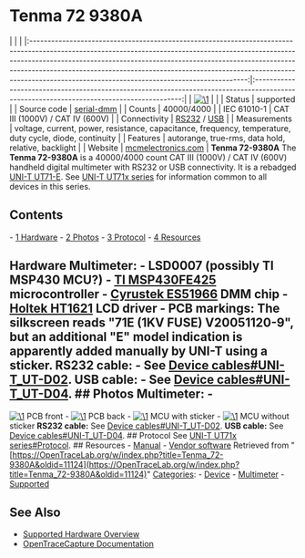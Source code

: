 # Tenma 72 9380A

| | | |:-----------------------------------------------------------------------------------------------------------------------------------------------------------------------------------------------------------------------------------------------------------------------------------------------------------------------------------------------------------------------------------:|:----------------------------------------------------------------------------------------------------------------------------------------:| | [![\1](../../assets/hardware/general/\2)](./File:Tenma_72-9380A.png.html) | | | Status | supported | | Source code | [serial-dmm](http://github.com/OpenTraceLab/?p=OpenTraceCapture.git;a=tree;f=src/hardware/serial-dmm) | | Counts | 40000/4000 | | IEC 61010-1 | CAT III (1000V) / CAT IV (600V) | | Connectivity | [RS232](Device_cables.html#UNI-T_UT-D02 "Device cables") / [USB](Device_cables.html#UNI-T_UT-D04 "Device cables") | | Measurements | voltage, current, power, resistance, capacitance, frequency, temperature, duty cycle, diode, continuity | | Features | autorange, true-rms, data hold, relative, backlight | | Website | [mcmelectronics.com](http://www.mcmelectronics.com/product/TENMA-72-9380A-/72-9380A) | **Tenma 72-9380A** The **Tenma 72-9380A** is a 40000/4000 count CAT III (1000V) / CAT IV (600V) handheld digital multimeter with RS232 or USB connectivity. It is a rebadged [UNI-T UT71-E](UNI-T_UT71x_series.html "UNI-T UT71x series"). See [UNI-T UT71x series](UNI-T_UT71x_series.html "UNI-T UT71x series") for information common to all devices in this series. 
## Contents 
\- [1 Hardware](Tenma_72-9380A.html#Hardware) \- [2 Photos](Tenma_72-9380A.html#Photos) \- [3 Protocol](Tenma_72-9380A.html#Protocol) \- [4 Resources](Tenma_72-9380A.html#Resources) 
## Hardware **Multimeter**: \- LSD0007 (possibly TI MSP430 MCU?) \- [TI MSP430FE425](http://www.ti.com/product/msp430fe425) microcontroller \- [Cyrustek ES51966](http://www.cyrustek.com.tw/spec/ES51966A.pdf) DMM chip \- [Holtek HT1621](http://www.holtek.com/english/docum/consumer/1621.htm) LCD driver \- **PCB markings**: The silkscreen reads "71E (1KV FUSE) V20051120-9", but an additional "E" model indication is apparently added manually by UNI-T using a sticker. **RS232 cable:** \- See [Device cables#UNI-T_UT-D02](Device_cables.html#UNI-T_UT-D02 "Device cables"). **USB cable:** \- See [Device cables#UNI-T_UT-D04](Device_cables.html#UNI-T_UT-D04 "Device cables"). ## Photos **Multimeter**: \- 
[![\1](../../assets/hardware/general/\2)](./File:Tenma_72-9380A_PCB_front.jpg.html)
PCB front
\- 
[![\1](../../assets/hardware/general/\2)](./File:Tenma_72-9380A_PCB_back.jpg.html)
PCB back
\- 
[![\1](../../assets/hardware/general/\2)](./File:Tenma_72-9380A_PCB_MCU_sticker.jpg.html)
MCU with sticker
\- 
[![\1](../../assets/hardware/general/\2)](./File:Tenma_72-9380A_PCB_MCU_no_sticker.jpg.html)
MCU without sticker
**RS232 cable:** See [Device cables#UNI-T_UT-D02](Device_cables.html#UNI-T_UT-D02 "Device cables"). **USB cable:** See [Device cables#UNI-T_UT-D04](Device_cables.html#UNI-T_UT-D04 "Device cables"). ## Protocol See [UNI-T UT71x series#Protocol](UNI-T_UT71x_series.html#Protocol "UNI-T UT71x series"). ## Resources \- [Manual](http://www.mcmelectronics.com/content/ProductData/Manuals/72-9380A.pdf) \- [Vendor software](http://www.mcmelectronics.com/content/ProductData/downloads/72-9380-Software.zip)
Retrieved from "[https://OpenTraceLab.org/w/index.php?title=Tenma_72-9380A&oldid=11124](https://OpenTraceLab.org/w/index.php?title=Tenma_72-9380A&oldid=11124)" 
[Categories](specialcategories-specialcategories.md): \- [Device](./Category:Device.html "Category:Device") \- [Multimeter](./Category:Multimeter.html "Category:Multimeter") \- [Supported](./Category:Supported.html "Category:Supported")

## See Also
- [Supported Hardware Overview](../supported-hardware.md)
- [OpenTraceCapture Documentation](../../opentracecapture/overview.md)
